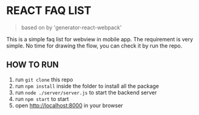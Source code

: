 # REACT FAQ LIST

> based on by 'generator-react-webpack'

This is a simple faq list for webview in mobile app. The requirement is very simple. 
No time for drawing the flow, you can check it by run the repo.

## HOW TO RUN

1. run `` git clone `` this repo
2. run `` npm install `` inside the folder to install all the package
3. run `` node ./server/server.js `` to start the backend server
4. run `` npm start `` to start
5. open [http://localhost:8000](http://localhost:8000) in your browser